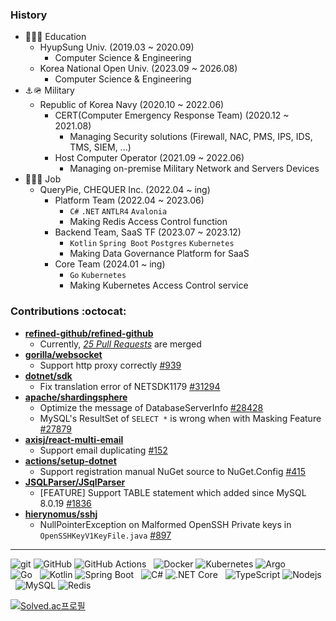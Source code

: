 
### History
- 🏫🧑‍🎓 Education
  - HyupSung Univ. (2019.03 ~ 2020.09)
    -  Computer Science & Engineering
  - Korea National Open Univ. (2023.09 ~ 2026.08)
    -  Computer Science & Engineering
- ⚓️🪖 Military
  - Republic of Korea Navy (2020.10 ~ 2022.06)
    - CERT(Computer Emergency Response Team) (2020.12 ~ 2021.08)
      - Managing Security solutions (Firewall, NAC, PMS, IPS, IDS, TMS, SIEM, ...)
    - Host Computer Operator (2021.09 ~ 2022.06)
      - Managing on-premise Military Network and Servers Devices
- 🏢🧑‍💻 Job
  - QueryPie, CHEQUER Inc. (2022.04 ~ ing)
    - Platform Team (2022.04 ~ 2023.06)
      - `C#` `.NET` `ANTLR4` `Avalonia`
      - Making Redis Access Control function
    - Backend Team, SaaS TF (2023.07 ~ 2023.12)
      - `Kotlin` `Spring Boot` `Postgres` `Kubernetes`
      - Making Data Governance Platform for SaaS
    - Core Team (2024.01 ~ ing)
      - `Go` `Kubernetes`
      - Making Kubernetes Access Control service

### Contributions :octocat:
- **[refined-github/refined-github](https://github.com/refined-github/refined-github)**
  - Currently, _[25 Pull Requests](https://github.com/refined-github/refined-github/pulls?q=sort%3Aupdated-desc+is%3Apr+author%3A134130+is%3Amerged)_ are merged
- **[gorilla/websocket](https://github.com/gorilla/websocket)**
  - Support http proxy correctly [#939](https://github.com/gorilla/websocket/pull/939)
- **[dotnet/sdk](https://github.com/dotnet/sdk)**
  - Fix translation error of NETSDK1179 [#31294](https://github.com/dotnet/sdk/pull/31294)
- **[apache/shardingsphere](https://github.com/apache/shardingsphere)**
  - Optimize the message of DatabaseServerInfo [#28428](https://github.com/apache/shardingsphere/pull/28428)
  - MySQL's ResultSet of `SELECT *` is wrong when with Masking Feature [#27879](https://github.com/apache/shardingsphere/issues/27879)
- **[axisj/react-multi-email](https://github.com/axisj/react-multi-email)**
  - Support email duplicating [#152](https://github.com/axisj/react-multi-email/pull/152)
- **[actions/setup-dotnet](https://github.com/actions/setup-dotnet)**
  - Support registration manual NuGet source to NuGet.Config [#415](https://github.com/actions/setup-dotnet/issues/415)
- **[JSQLParser/JSqlParser](https://github.com/JSQLParser/JSqlParser)**
  - [FEATURE] Support TABLE statement which added since MySQL 8.0.19 [#1836](https://github.com/JSQLParser/JSqlParser/issues/1836)
- **[hierynomus/sshj](https://github.com/hierynomus/sshj)**
  - NullPointerException on Malformed OpenSSH Private keys in `OpenSSHKeyV1KeyFile.java` [#897](https://github.com/hierynomus/sshj/issues/897)
---
![git](https://img.shields.io/badge/git-f03c2d?logo=git&logoColor=white&style=flat)
![GitHub](https://img.shields.io/badge/GitHub-242938?logo=github&logoColor=white&style=flat)
![GitHub Actions](https://img.shields.io/badge/GitHub%20Actions-242938?logo=github-actions&logoColor=2188ff&style=flat)
&nbsp;&nbsp;![Docker](https://img.shields.io/badge/Docker-2496ed?logo=docker&logoColor=white&style=flat)
![Kubernetes](https://img.shields.io/badge/Kubernetes-326ce5?logo=kubernetes&logoColor=white&style=flat)
![Argo](https://img.shields.io/badge/Argo-ef7B4d?logo=argo&logoColor=white&style=flat)
<br>
![Go](https://img.shields.io/badge/Go-00ADD8?logo=go&logoColor=white&style=flat)
&nbsp;&nbsp;![Kotlin](https://img.shields.io/badge/Kotlin-7F52FF?logo=kotlin&logoColor=white&style=flat)
![Spring Boot](https://img.shields.io/badge/SpringBoot-6DB33F?logo=spring-boot&logoColor=white&style=flat)
&nbsp;&nbsp;![C#](https://img.shields.io/badge/C%23-239120?&logo=csharp&logoColor=white)
![.NET Core](https://img.shields.io/badge/-.NET%20Core-512BD4?logo=dotnet&logoColor=white&style=flat)
&nbsp;&nbsp;![TypeScript](https://img.shields.io/badge/TypeScript-0054FF?logo=typescript&logoColor=white&style=flat)
![Nodejs](https://img.shields.io/badge/Node.js-43853d?logo=node.js&logoColor=white&style=flat)
&nbsp;&nbsp;![MySQL](https://img.shields.io/badge/MySQL-00758f?logo=mysql&logoColor=white&style=flat)
![Redis](https://img.shields.io/badge/Redis-d82b1f?logo=redis&logoColor=white&style=flat)

[![Solved.ac프로필](http://mazassumnida.wtf/api/mini/generate_badge?boj=a1eng0)](https://solved.ac/a1eng0)


